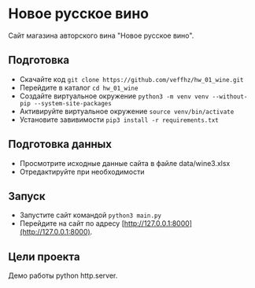 # Новое русское вино

Сайт магазина авторского вина "Новое русское вино".

## Подготовка
- Скачайте код `git clone https://github.com/veffhz/hw_01_wine.git`
- Перейдите в каталог `cd hw_01_wine`
- Создайте виртуальное окружение `python3 -m venv venv --without-pip --system-site-packages`
- Активируйте виртуальное окружение `source venv/bin/activate`
- Установите завивимости `pip3 install -r requirements.txt`

## Подготовка данных
- Просмотрите исходные данные сайта в файле data/wine3.xlsx
- Отредактируйте при необходимости

## Запуск
- Запустите сайт командой `python3 main.py`
- Перейдите на сайт по адресу [http://127.0.0.1:8000](http://127.0.0.1:8000).

## Цели проекта

Демо работы python http.server.
